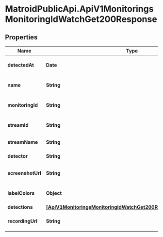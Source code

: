 # MatroidPublicApi.ApiV1MonitoringsMonitoringIdWatchGet200Response

## Properties

Name | Type | Description | Notes
------------ | ------------- | ------------- | -------------
**detectedAt** | **Date** | Timestamp of the detection | [optional] 
**name** | **String** | Name of the monitoring | [optional] 
**monitoringId** | **String** | Unique ID of the monitoring | [optional] 
**streamId** | **String** | Unique ID of the stream | [optional] 
**streamName** | **String** | Name of the stream | [optional] 
**detector** | **String** | ID of the detector | [optional] 
**screenshotUrl** | **String** | URL of the detection screenshot | [optional] 
**labelColors** | **Object** | Map of label names to colors | [optional] 
**detections** | [**[ApiV1MonitoringsMonitoringIdWatchGet200ResponseDetectionsInner]**](ApiV1MonitoringsMonitoringIdWatchGet200ResponseDetectionsInner.md) |  | [optional] 
**recordingUrl** | **String** | URL to access the recording | [optional] 


